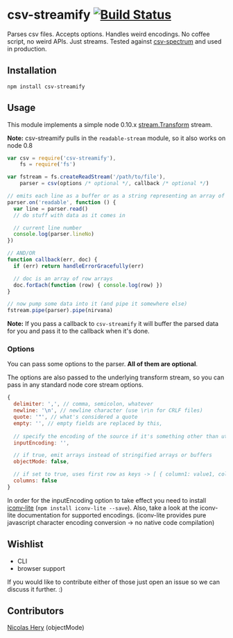 csv-streamify [![Build Status](https://travis-ci.org/klaemo/csv-stream.png)](https://travis-ci.org/klaemo/csv-stream)
===

Parses csv files. Accepts options. Handles weird encodings. No coffee script, no weird APIs. Just streams. Tested against [csv-spectrum](https://github.com/maxogden/csv-spectrum) and used in production.

## Installation

```
npm install csv-streamify
```

## Usage

This module implements a simple node 0.10.x [stream.Transform](http://nodejs.org/api/stream.html#stream_class_stream_transform) stream.

__Note:__ csv-streamify pulls in the ```readable-stream``` module, so it also works on node 0.8

```javascript
var csv = require('csv-streamify'),
    fs = require('fs')

var fstream = fs.createReadStream('/path/to/file'),
    parser = csv(options /* optional */, callback /* optional */)

// emits each line as a buffer or as a string representing an array of fields
parser.on('readable', function () {
  var line = parser.read()
  // do stuff with data as it comes in

  // current line number
  console.log(parser.lineNo)
})

// AND/OR
function callback(err, doc) {
  if (err) return handleErrorGracefully(err)

  // doc is an array of row arrays
  doc.forEach(function (row) { console.log(row) })
}

// now pump some data into it (and pipe it somewhere else)
fstream.pipe(parser).pipe(nirvana)

```
__Note:__ If you pass a callback to ```csv-streamify``` it will buffer the parsed data for you and pass it to the callback when it's done.

### Options

You can pass some options to the parser. **All of them are optional**.

The options are also passed to the underlying transform stream, so you can pass in any standard node core stream options.

```javascript
{
  delimiter: ',', // comma, semicolon, whatever
  newline: '\n', // newline character (use \r\n for CRLF files)
  quote: '"', // what's considered a quote
  empty: '', // empty fields are replaced by this,
  
  // specify the encoding of the source if it's something other than utf8
  inputEncoding: '',

  // if true, emit arrays instead of stringified arrays or buffers
  objectMode: false,

  // if set to true, uses first row as keys -> [ { column1: value1, column2: value2 }, ...]
  columns: false
}
```

In order for the inputEncoding option to take effect you need to install [iconv-lite](https://github.com/ashtuchkin/iconv-lite) (`npm install iconv-lite --save`).
Also, take a look at the iconv-lite documentation for supported encodings.
(iconv-lite provides pure javascript character encoding conversion -> no native code compilation)

## Wishlist

- CLI
- browser support

If you would like to contribute either of those just open an issue so we can discuss it further. :)

## Contributors

[Nicolas Hery](https://github.com/nicolashery) (objectMode)

